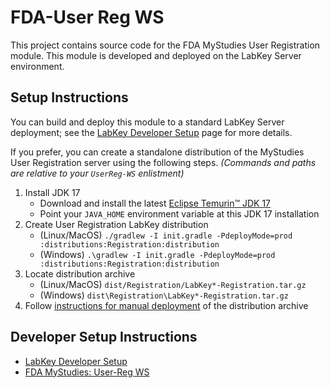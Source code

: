 # FDA-User Reg WS

This project contains source code for the FDA MyStudies User Registration module. This module is developed and
deployed on the LabKey Server environment.

## Setup Instructions
 
You can build and deploy this module to a standard LabKey Server deployment; see the
[LabKey Developer Setup](https://www.labkey.org/Documentation/22.7/wiki-page.view?name=devMachine)
page for more details.

If you prefer, you can create a standalone distribution of the MyStudies User Registration server using the following steps.
_(Commands and paths are relative to your `UserReg-WS` enlistment)_

1. Install JDK 17
   - Download and install the latest [Eclipse Temurin™ JDK 17](https://adoptium.net/releases.html?variant=openjdk17&amp;jvmVariant=hotspot)
   - Point your `JAVA_HOME` environment variable at this JDK 17 installation
1. Create User Registration LabKey distribution
   - (Linux/MacOS) `./gradlew -I init.gradle -PdeployMode=prod :distributions:Registration:distribution`
   - (Windows) `.\gradlew -I init.gradle -PdeployMode=prod :distributions:Registration:distribution`
1. Locate distribution archive
    - (Linux/MacOS) `dist/Registration/LabKey*-Registration.tar.gz`
    - (Windows) `dist\Registration\LabKey*-Registration.tar.gz`
1. Follow [instructions for manual deployment](https://www.labkey.org/Documentation/22.7/wiki-page.view?name=manualInstall) of the distribution archive

## Developer Setup Instructions
- [LabKey Developer Setup](https://www.labkey.org/Documentation/22.7/wiki-page.view?name=devMachine)
- [FDA MyStudies: User-Reg WS](https://www.labkey.org/FDAMyStudiesHelp/wiki-page.view?name=setupInstructions#userReg)
